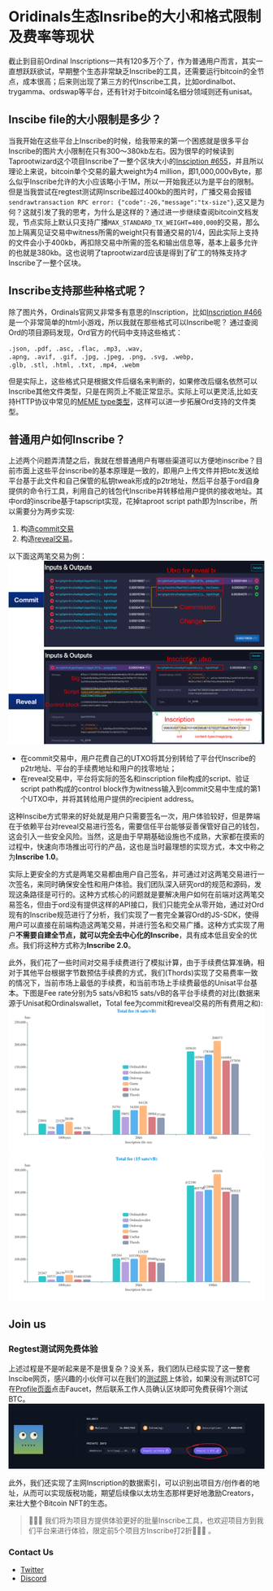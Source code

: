 # Oridinals生态Insribe的大小和格式限制及费率等现状
截止到目前Ordinal Inscriptions一共有120多万个了，作为普通用户而言，其实一直想跃跃欲试，早期整个生态非常缺乏Inscribe的工具，还需要运行bitcoin的全节点，成本很高；后来则出现了第三方的代Inscribe工具，比如ordinalbot、trygamma、ordswap等平台，还有针对于bitcoin域名细分领域则还有unisat。
## Inscibe file的大小限制是多少？
当我开始在这些平台上Inscribe的时候，给我带来的第一个困惑就是很多平台Inscribe的图片大小限制在只有300～380kb左右。因为很早的时候读到Taprootwizard这个项目Inscribe了一整个区块大小的[Insciption #655](https://ordinals.com/inscription/0301e0480b374b32851a9462db29dc19fe830a7f7d7a88b81612b9d42099c0aei0)，并且所以理论上来说，bitcoin单个交易的最大weight为4 million，即1,000,000vByte，那么似乎Inscribe允许的大小应该略小于1M，所以一开始我还以为是平台的限制。但是当我尝试在regtest测试网Inscribe超过400kb的图片时，广播交易会报错`sendrawtransaction RPC error: {"code":-26,"message":"tx-size"}`,这又是为何？这就引发了我的思考，为什么是这样的？通过进一步继续查阅bitcoin文档发现，节点实际上默认只支持广播`MAX_STANDARD_TX_WEIGHT=400,000`的交易，那么加上隔离见证交易中witness所需的weight只有普通交易的1/4，因此实际上支持的文件会小于400kb，再扣除交易中所需的签名和输出信息等，基本上最多允许的也就是380kb。这也说明了taprootwizard应该是得到了矿工的特殊支持才Inscribe了一整个区块。

## Inscribe支持那些种格式呢？

除了图片外，Ordinals官网又非常多有意思的Inscription，比如[Inscription #466](https://ordinals.com/inscription/521f8eccffa4c41a3a7728dd012ea5a4a02feed81f41159231251ecf1e5c79dai0)是一个非常简单的html小游戏，所以我就在那些格式可以Inscribe呢？
通过查阅Ord的项目源码发现，Ord官方的代码中支持这些格式：
```
.json, .pdf, .asc, .flac, .mp3, .wav, 
.apng, .avif, .gif, .jpg, .jpeg, .png, .svg, .webp, 
.glb, .stl, .html, .txt, .mp4, .webm
```
但是实际上，这些格式只是根据文件后缀名来判断的，如果修改后缀名依然可以Inscribe其他文件类型，只是在网页上不能正常显示。实际上可以更灵活,比如支持HTTP协议中常见的[MEME type类型](https://developer.mozilla.org/en-US/docs/Web/HTTP/Basics_of_HTTP/MIME_types)，这样可以进一步拓展Ord支持的文件类型。

## 普通用户如何Inscribe？
上述两个问题弄清楚之后，我就在想普通用户有哪些渠道可以方便地inscribe？目前市面上这些平台inscribe的基本原理是一致的，即用户上传文件并把btc发送给平台基于此文件和自己保管的私钥tweak形成的p2tr地址，然后平台基于ord自身提供的命令行工具，利用自己的钱包代Inscribe并转移给用户提供的接收地址。其中ord的inscribe基于tapscript实现，花掉taproot script path即为Inscribe，所以需要分为两步实现:
1. 构造[commit交易](https://mempool.space/tx/6aa94f28dbe769bcdffbfbd32245708c4129ede8c82c336b49a5b9558fe2d066#vout=0) 
2. 构造[reveal交易](https://mempool.space/tx/a0186ac57bae29728007bb9a2313c72f221b6442688b0422dd67b89b09837d08#vin=0)。

以下面这两笔交易为例：
![image](./inscribe_txs.png)
- 在commit交易中，用户花费自己的UTXO将其分别转给了平台代Inscribe的p2tr地址、平台的手续费地址和用户的找零地址；
- 在reveal交易中，平台将实际的签名和inscription file构成的script、验证script path构成的control block作为witness输入到commit交易中生成的第1个UTXO中，并将其转给用户提供的recipient address。

这种Inscibe方式带来的好处就是用户只需要签名一次，用户体验较好，但是弊端在于依赖平台对reveal交易进行签名，需要信任平台能够妥善保管好自己的钱包，这会引入一些安全风险。当然，这是由于早期基础设施也不成熟，大家都在摸索的过程中，快速向市场推出可行的产品，这也是当时最理想的实现方式，本文中称之为**Inscribe 1.0**。

实际上更安全的方式是两笔交易都由用户自己签名，并可通过对这两笔交易进行一次签名，来同时确保安全性和用户体验。我们团队深入研究ord的规范和源码，发现这条路径是可行的。这种方式核心的问题就是要解决用户如何在前端对这两笔交易签名，但由于ord没有提供这样的API接口，我们只能完全从零开始，通过对Ord现有的Inscribe规范进行了分析，我们实现了一套完全兼容Ord的JS-SDK，使得用户可以直接在前端构造这两笔交易，并进行签名和交易广播。这种方式实现了用户**不需要自建全节点，就可以完全去中心化的Inscribe**，具有成本低且安全的优点。我们将这种方式称为**Inscribe 2.0**。

此外，我们花了一些时间对交易手续费进行了模拟计算，由于手续费估算准确，相对于其他平台根据字节数预估手续费的方式，我们(Thords)实现了交易费率一致的情况下，当前市场上最低的手续费，和当前市场上手续费最低的Unisat平台基本。下图是Fee rate分别为5 sats/vB和15 sats/vB的各平台手续费的对比(数据来源于Unisat和Ordinalswallet，Total fee为commit和reveal交易的所有费用之和):
![image](./fee_6.png)
![image](./fee_15.png)

## Join us
### Regtest测试网免费体验
上述过程是不是听起来是不是很复杂？没关系，我们团队已经实现了这一整套Inscibe网页，感兴趣的小伙伴可以在我们的[测试网](https://app.regtest.thords.io/)上体验，如果没有测试BTC可在[Profile页面](https://app.regtest.thords.io/profile)点击Faucet，然后联系工作人员确认区块即可免费获得1个测试BTC。
![image](./faucet.png)

此外，我们还实现了主网Inscription的数据索引，可以识别出项目方/创作者的地址，从而可以实现版税功能，期望后续像以太坊生态那样更好地激励Creators，来壮大整个Bitcoin NFT的生态。

> 🎁🎁🎁 我们将为项目方提供体验更好的批量Inscribe工具，也欢迎项目方到我们平台来进行体验，限定前5个项目方Inscribe打2折🚀🚀🚀 。

### Contact Us
- [Twitter](https://twitter.com/thordsio)
- [Discord](https://discord.gg/yNYyHT9z4a)
